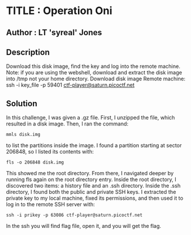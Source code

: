# TITLE : Operation Oni
## Author : LT 'syreal' Jones
## Description
Download this disk image, find the key and log into the remote machine.
Note: if you are using the webshell, download and extract the disk image into /tmp not your home directory.
Download disk image
Remote machine: ssh -i key_file -p 59401 ctf-player@saturn.picoctf.net
## Solution
In this challenge, I was given a .gz file. First, I unzipped the file, which resulted in a disk image. Then, I ran the command:
```
mmls disk.img
```
to list the partitions inside the image. I found a partition starting at sector 206848, so I listed its contents with:
```
fls -o 206848 disk.img
```
This showed me the root directory. From there, I navigated deeper by running fls again on the root directory entry. Inside the root directory, I discovered two items: a history file and an .ssh directory.
Inside the .ssh directory, I found both the public and private SSH keys. I extracted the private key to my local machine, fixed its permissions, and then used it to log in to the remote SSH server with:
```
ssh -i prikey -p 63086 ctf-player@saturn.picoctf.net
```
In the ssh you will find flag file, open it, and you will get the flag.

